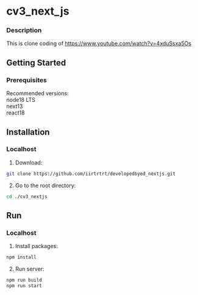 # cv3_next_js

### Description

This is clone coding of https://www.youtube.com/watch?v=4xduSsxa5Os<br>

## Getting Started

### Prerequisites

Recommended versions:<br>
node18 LTS<br>
next13<br>
react18<br>

## Installation

### Localhost

1. Download:

```sh
git clone https://github.com/iirtrtrt/developedbyed_nextjs.git
```

2. Go to the root directory:

```sh
cd ./cv3_nextjs
```

## Run

### Localhost

1. Install packages:

```sh
npm install
```

2. Run server:

```sh
npm run build
npm run start
```
